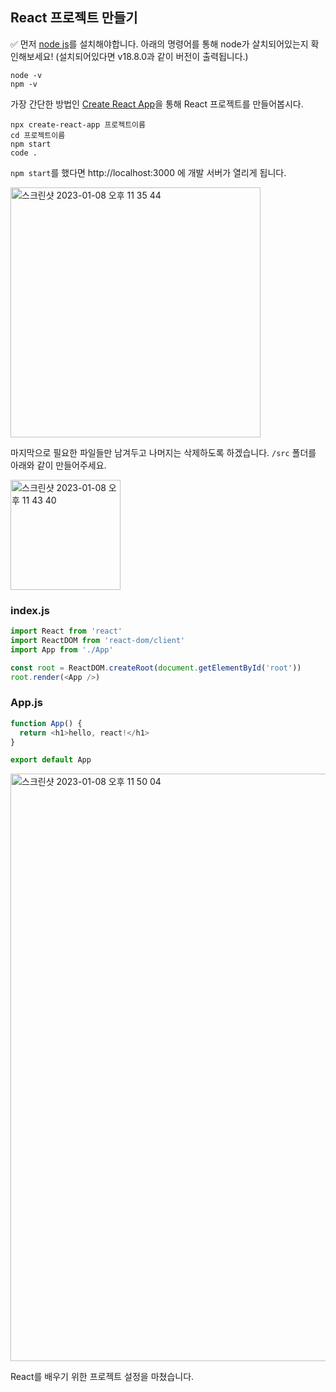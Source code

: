 ## React 프로젝트 만들기

✅ 먼저 [node js](https://nodejs.org/en/)를 설치해야합니다. 아래의 명령어를 통해 node가 살치되어있는지 확인해보세요! (설치되어있다면 v18.8.0과 같이 버전이 출력됩니다.)

```
node -v
npm -v
```

가장 간단한 방법인 [Create React App](https://create-react-app.dev/docs/getting-started)을 통해 React 프로젝트를 만들어봅시다.

```
npx create-react-app 프로젝트이름
cd 프로젝트이름
npm start
code .
```

`npm start`를 했다면 http://localhost:3000 에 개발 서버가 열리게 됩니다.

<img width="400" alt="스크린샷 2023-01-08 오후 11 35 44" src="https://user-images.githubusercontent.com/88086373/211202203-ae54780b-d742-497d-a8af-a927a2902c57.png">

마지막으로 필요한 파일들만 남겨두고 나머지는 삭제하도록 하겠습니다. `/src` 폴더를 아래와 같이 만들어주세요.

<img width="176" alt="스크린샷 2023-01-08 오후 11 43 40" src="https://user-images.githubusercontent.com/88086373/211202560-7c37c5d4-76b8-46c5-91d4-e899feeec2e8.png">

### index.js

```js
import React from 'react'
import ReactDOM from 'react-dom/client'
import App from './App'

const root = ReactDOM.createRoot(document.getElementById('root'))
root.render(<App />)
```

### App.js

```js
function App() {
  return <h1>hello, react!</h1>
}

export default App
```

<img width="940" alt="스크린샷 2023-01-08 오후 11 50 04" src="https://user-images.githubusercontent.com/88086373/211202888-b2ac5446-9835-4870-9941-de281fcd0c91.png">

React를 배우기 위한 프로젝트 설정을 마쳤습니다.
